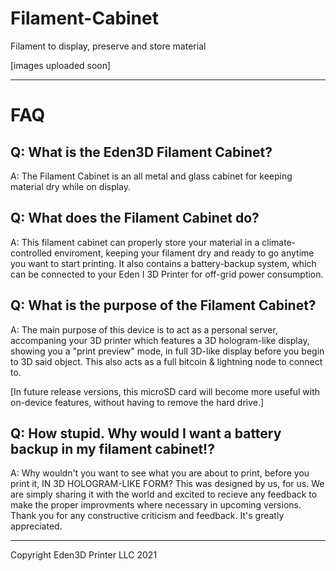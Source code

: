 # Filament-Cabinet
Filament to display, preserve and store material


[images uploaded soon]




-----------------------------------------------
# FAQ
Q: What is the Eden3D Filament Cabinet?
---
A: The Filament Cabinet is an all metal and glass cabinet for keeping material dry while on display. 

Q: What does the Filament Cabinet do?
---
A: This filament cabinet can properly store your material in a climate-controlled enviroment, keeping your filament dry and ready to go anytime you want to start printing. It also contains a battery-backup system, which can be connected to your Eden I 3D Printer for off-grid power consumption. 

Q: What is the purpose of the Filament Cabinet?
---
A: The main purpose of this device is to act as a personal server, accompaning your 3D printer which features a 3D hologram-like display, showing you a "print preview" mode, in full 3D-like display before you begin to 3D said object. This also acts as a full bitcoin & lightning node to connect to. 

[In future release versions, this microSD card will become more useful with on-device features, without having to remove the hard drive.]

Q: How stupid. Why would I want a battery backup in my filament cabinet!?
---
A: Why wouldn't you want to see what you are about to print, before you print it, IN 3D HOLOGRAM-LIKE FORM? This was designed by us, for us. We are simply sharing it with the world and excited to recieve any feedback to make the proper improvments where necessary in upcoming versions.  Thank you for any constructive criticism and feedback. It's greatly appreciated. 



---------------------------------------------------------





Copyright Eden3D Printer LLC 2021

